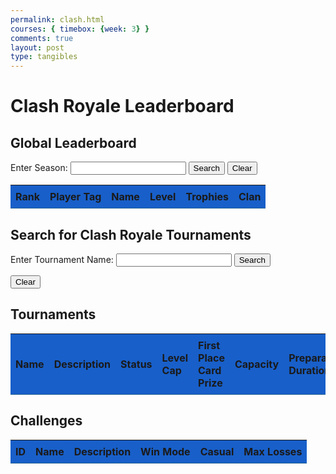 ```yaml
---
permalink: clash.html
courses: { timebox: {week: 3} }
comments: true
layout: post
type: tangibles
---
```

<html>
<head>
    <title>Clash Royale Information Database</title>
    <style>
        table {
            width: 100%;
            border-collapse: collapse;
        }
        th, td {
            padding: 8px;
            text-align: left;
            border-bottom: 1px solid #246092;
        }
        th {
            background-color: #185fc9;
        }
    </style>
</head>
<body>
    <h1>Clash Royale Leaderboard</h1>
    <div id="leaderboard">
        <h2>Global Leaderboard</h2>
        <div>
            <label for="seasonInput">Enter Season:</label>
            <input type="number" id="seasonInput" name="seasonInput">
            <button id="searchButton2">Search</button>
            <button id="clearButton">Clear</button>
        </div>
        <table id="leaderboardTable">
            <thead>
                <tr>
                    <th>Rank</th>
                    <th>Player Tag</th>
                    <th>Name</th>
                    <th>Level</th>
                    <th>Trophies</th>
                    <th>Clan</th>
                </tr>
            </thead>
            <tbody>
                <!-- Leaderboard data will be displayed here -->
            </tbody>
        </table>
    </div>
    <h2>Search for Clash Royale Tournaments</h2>
    <form id="searchForm">
        <label for="tournamentName">Enter Tournament Name:</label>
        <input type="text" id="tournamentName" name="tournamentName">
        <button type="submit">Search</button>
    </form>
    <button id="clearButton2">Clear</button>
    <div id="tournaments-list">
        <h2>Tournaments</h2>
        <table id="tournamentTable">
            <thead>
                <tr>
                    <th>Name</th>
                    <th>Description</th>
                    <th>Status</th>
                    <th>Level Cap</th>
                    <th>First Place Card Prize</th>
                    <th>Capacity</th>
                    <th>Preparation Duration</th>
                    <th>Duration</th>
                    <th>Created Time</th>
                    <th>Game Mode ID</th>         
                </tr>
            </thead>
            <tbody>
                <!-- Tournaments will be displayed here -->
            </tbody>
        </table>
    </div>
    <div id="challenges-list">
        <h2>Challenges</h2>
        <table id="challengeTable">
            <thead>
                <tr>
                    <th>ID</th>
                    <th>Name</th>
                    <th>Description</th>
                    <th>Win Mode</th>
                    <th>Casual</th>
                    <th>Max Losses</th>
                </tr>
            </thead>
            <tbody>
                <!-- Challenges will be displayed here -->
            </tbody>
        </table>
    </div>
    <script src="https://code.jquery.com/jquery-3.6.0.min.js"></script>
    <script>
        $(document).ready(function() {
            const backendUrl = 'http://127.0.0.1:8085';
            function fetchLeaderboard(season) {
                $.getJSON(`${backendUrl}/leaderboard?season=${season}`, function(data) {
                    $('#leaderboardTable tbody').empty();
                    data.forEach(function(player) {
                        $('#leaderboardTable tbody').append(`
                            <tr>
                                <td>${player.rank}</td>
                                <td>${player.tag}</td>
                                <td>${player.name}</td>
                                <td>${player.expLevel}</td>
                                <td>${player.trophies}</td>
                                <td>${player.clan ? player.clan.name : ''}</td>
                            </tr>
                        `);
                    });
                }).fail(function(jqXHR, textStatus, errorThrown) {
                    console.error("Error fetching leaderboard: " + textStatus + ", " + errorThrown);
                    $('#leaderboard').empty().append(`<p>Error loading leaderboard.</p>`);
                });
            }
            $('#searchButton2').click(function() {
                const season = $('#seasonInput').val();
                fetchLeaderboard(season);
            });
            $('#clearButton').click(function() {
                $('#seasonInput').val('');
                $('#leaderboardTable tbody').empty();
            });
            fetchLeaderboard(1);
            function fetchTournaments(tournamentName) {
                $.getJSON(`${backendUrl}/tournaments?name=${encodeURIComponent(tournamentName)}`, function(data) {
                    $('#tournamentTable tbody').empty();
                    data.forEach(function(tournament) {
                        tname = tournament.name;
                        $('#tournamentTable tbody').append(`
                            <tr>
                                <td>${tname}</td>
                                <td>${tournament.description}</td>
                                <td>${tournament.status}</td>
                                <td>${tournament.levelCap}</td>
                                <td>${tournament.firstPlaceCardPrize}</td>
                                <td>${tournament.capacity} / ${tournament.maxCapacity}</td>
                                <td>${tournament.preparationDuration} seconds</td>
                                <td>${tournament.duration} seconds</td>
                                <td>${new Date(tournament.createdTime).toLocaleString()}</td>
                                <td>${tournament.gameMode && tournament.gameMode.id ? tournament.gameMode.id : ''}</td>
                                <td><button id = "tbutton" onclick= "event.stopPropagation(); addToTour(tname)">Save</button></td>
                            </tr>
                        `);
                    });
                    $('#clearButton2').click(function() {
                        $('#tournamentName').val('');
                        $('#tournamentTable tbody').empty();
                    });
                }).fail(function(jqXHR, textStatus, errorThrown) {
                    console.error("Error fetching tournaments: " + textStatus + ", " + errorThrown);
                    $('#tournaments-list').empty().append(`<p>Error loading tournaments.</p>`);
                });   
            }
            function fetchChallenges() {
                $.getJSON(`${backendUrl}/challenges`, function(data) {
                    $('#challengeTable tbody').empty();
                    if (Array.isArray(data)) {
                        data.forEach(function(challenge) {
                            $('#challengeTable tbody').append(`
                                <tr>
                                    <td>${challenge.id}</td>
                                    <td>${challenge.name}</td>
                                    <td>${challenge.description}</td>
                                    <td>${challenge.winMode}</td>
                                    <td>${challenge.casual}</td>
                                    <td>${challenge.maxLosses}</td>
                                </tr>
                            `);
                        });
                    } else {
                        console.error("Data received from backend is not an array");
                    }
                }).fail(function(jqXHR, textStatus, errorThrown) {
                    console.error("Error fetching challenges: " + textStatus + ", " + errorThrown);
                    $('#challenges-list').empty().append(`<p>Error loading challenges.</p>`);
                });
            }
            fetchChallenges();
            $('#searchForm').submit(function(event) {
                event.preventDefault();
                let tournamentName = $('#tournamentName').val();
                fetchTournaments(tournamentName);
                fetchChallenges();
            });
        });
function addToTour(tourName) {
    function getCookie(name) {
      const value = `; ${document.cookie}`;
      const parts = value.split(`; ${name}=`);
      if (parts.length === 2) return parts.pop().split(';').shift();
  }
  // Check if the user is authenticated
  const jwtToken = getCookie('jwt');
  const tokenParts = jwtToken.split('.');
  const payload = JSON.parse(atob(tokenParts[1]));
  const userId = payload.id;
  console.log("HAHA: "+ userId + " " +tourName)
    var url = `http://127.0.0.1:8086/api/tour/addtotours?id=${userId}&tour_name=${tourName}`;
    fetch(url, {
        method: 'POST'
    })
    .then(response => {
        if (!response.ok) {
            throw new Error(`HTTP error! status: ${response.status}`);
        }
        return response.json();
    })
    .then(data => {
        console.log('Tour added to tours:', data);
        // Optionally, provide feedback to the user that the tour was added to tours
    })
    .catch((error) => {
        console.error('Error adding tour to tours:', error);
        alert('Error adding tour to tours. Please try again.');
    });
}
function getCookie(name) {
    const value = `; ${document.cookie}`;
    const parts = value.split(`; ${name}=`);
    if (parts.length === 2) {
        const token = parts.pop().split(';').shift();
        const decodedToken = parseJwt(token); // Assuming you have a function to parse JWT tokens
        return decodedToken.user_id; // Assuming user_id is the key for user ID in your JWT token
    }
    return null; // Return null if the cookie or token is not found
}
function parseJwt(token) {
    const base64Url = token.split('.')[1];
    const base64 = base64Url.replace(/-/g, '+').replace(/_/g, '/');
    const jsonPayload = decodeURIComponent(atob(base64).split('').map(c => '%' + ('00' + c.charCodeAt(0).toString(16)).slice(-2)).join(''));
    return JSON.parse(jsonPayload);
}
    </script>
</body>
</html>